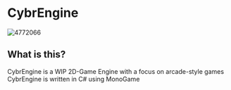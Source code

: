 # CybrEngine
![4772066](https://github.com/CybrNight/CybrEngine/assets/14323993/5102438e-352e-4028-9263-8eb648098d11)

## What is this?
CybrEngine is a WIP 2D-Game Engine with a focus on arcade-style games
CybrEngine is written in C# using MonoGame
